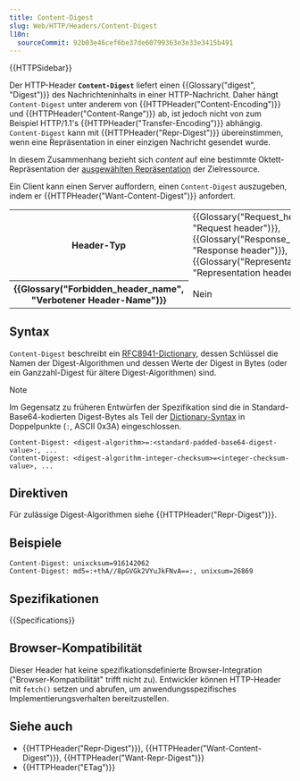 ```yaml
---
title: Content-Digest
slug: Web/HTTP/Headers/Content-Digest
l10n:
  sourceCommit: 92b03e46cef6be37de60799363e3e33e3415b491
---
```


{{HTTPSidebar}}

Der HTTP-Header **`Content-Digest`** liefert einen {{Glossary("digest", "Digest")}} des Nachrichteninhalts in einer HTTP-Nachricht.
Daher hängt `Content-Digest` unter anderem von {{HTTPHeader("Content-Encoding")}} und {{HTTPHeader("Content-Range")}} ab, ist jedoch nicht von zum Beispiel HTTP/1.1's {{HTTPHeader("Transfer-Encoding")}} abhängig.
`Content-Digest` kann mit {{HTTPHeader("Repr-Digest")}} übereinstimmen, wenn eine Repräsentation in einer einzigen Nachricht gesendet wurde.

In diesem Zusammenhang bezieht sich _content_ auf eine bestimmte Oktett-Repräsentation der [ausgewählten Repräsentation](https://www.rfc-editor.org/rfc/rfc9110#section-6.4) der Zielressource.

Ein Client kann einen Server auffordern, einen `Content-Digest` auszugeben, indem er {{HTTPHeader("Want-Content-Digest")}} anfordert.

<table class="properties">
  <tbody>
    <tr>
      <th scope="row">Header-Typ</th>
      <td>{{Glossary("Request_header", "Request header")}}, {{Glossary("Response_header", "Response header")}}, {{Glossary("Representation_header", "Representation header")}}</td>
    </tr>
    <tr>
      <th scope="row">{{Glossary("Forbidden_header_name", "Verbotener Header-Name")}}</th>
      <td>Nein</td>
    </tr>
  </tbody>
</table>

## Syntax

`Content-Digest` beschreibt ein [RFC8941-Dictionary](https://www.rfc-editor.org/rfc/rfc8941#section-3.2), dessen Schlüssel die Namen der Digest-Algorithmen und dessen Werte der Digest in Bytes (oder ein Ganzzahl-Digest für ältere Digest-Algorithmen) sind.

> [!NOTE]
> Im Gegensatz zu früheren Entwürfen der Spezifikation sind die in Standard-Base64-kodierten Digest-Bytes als Teil der [Dictionary-Syntax](https://www.rfc-editor.org/rfc/rfc8941#name-byte-sequences) in Doppelpunkte (`:`, ASCII 0x3A) eingeschlossen.

```http
Content-Digest: <digest-algorithm>=:<standard-padded-base64-digest-value>:, ...
Content-Digest: <digest-algorithm-integer-checksum>=<integer-checksum-value>, ...
```

## Direktiven

Für zulässige Digest-Algorithmen siehe {{HTTPHeader("Repr-Digest")}}.

## Beispiele

```plain
Content-Digest: unixcksum=916142062
Content-Digest: md5=:+thA//8pGVGk2VYuJkFNvA==:, unixsum=26869
```

## Spezifikationen

{{Specifications}}

## Browser-Kompatibilität

Dieser Header hat keine spezifikationsdefinierte Browser-Integration ("Browser-Kompatibilität" trifft nicht zu).
Entwickler können HTTP-Header mit `fetch()` setzen und abrufen, um anwendungsspezifisches Implementierungsverhalten bereitzustellen.

## Siehe auch

- {{HTTPHeader("Repr-Digest")}}, {{HTTPHeader("Want-Content-Digest")}}, {{HTTPHeader("Want-Repr-Digest")}}
- {{HTTPHeader("ETag")}}
